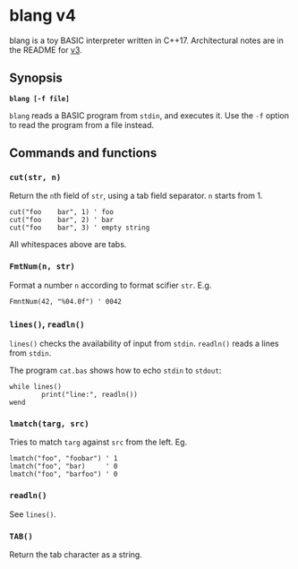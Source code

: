 # blang v4

blang is a toy BASIC interpreter written in C++17. Architectural notes are in the README for [v3](../v3/README.md).



## Synopsis

**`blang [-f file]`**

`blang` reads a BASIC program from `stdin`, and executes it. Use the `-f` option to read the program from a file instead.





## Commands and functions

### `cut(str, n)`

Return the `n`th field of `str`, using a tab field separator. `n` starts from 1.
```
cut("foo	bar", 1) ' foo
cut("foo	bar", 2) ' bar
cut("foo	bar", 3) ' empty string
```
All whitespaces above are tabs.


### `FmtNum(n, str)`

Format a number `n` according to format scifier `str`. E.g.
```
FmntNum(42, "%04.0f") ' 0042
```

### `lines()`, `readln()`

`lines()` checks the availability of input from `stdin`. `readln()` reads a lines from `stdin`.

The program `cat.bas` shows how to echo `stdin` to `stdout`:

```
while lines()
        print("line:", readln())
wend
```

### `lmatch(targ, src)`

Tries to match `targ` against `src` from the left. Eg.
```
lmatch("foo", "foobar") ' 1
lmatch("foo", "bar)     ' 0
lmatch("foo", "barfoo") ' 0
```
### `readln()`

See `lines()`.

### `TAB()`

Return the tab character as a string.
